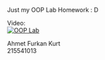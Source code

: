 Just my OOP Lab Homework : D

Video:  <br>
[![OOP Lab](https://img.youtube.com/vi/PWMK-0W7A3E/0.jpg)](https://www.youtube.com/watch?v=PWMK-0W7A3E)


Ahmet Furkan Kurt <br>
215541013
